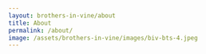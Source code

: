 ```yaml
---
layout: brothers-in-vine/about
title: About
permalink: /about/
image: /assets/brothers-in-vine/images/biv-bts-4.jpeg
---
```

